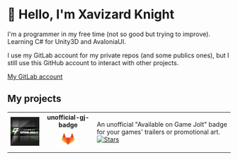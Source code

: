 # 👋 Hello, I'm Xavizard Knight

I'm a programmer in my free time (not so good but trying to improve). Learning C# for Unity3D and AvaloniaUI.

I use my GitLab account for my private repos (and some publics ones), but I still use this GitHub account to interact with other projects.

<a href="https://gitlab.com/XavizardKnight">My GitLab account</a>

<!--<img src="readme/gitlab-icon-rgb.png" alt="Game Jolt black badge" width="100" href="https://gitlab.com/XavizardKnight"/>-->

## My projects

<table>
	<tr>
		<td><a href="https://gitlab.com/XavizardKnight/unofficial-gj-badge"><img src="repos/unofficial-gj-badge/gj-repo-icon-highres.png" alt="Game Jolt black badge" width="150"/></a></td>
		<td>
			<center>
				<b>unofficial-gj-badge</b>
				<br><a href="https://gitlab.com/XavizardKnight/unofficial-gj-badge"><img src="readme/gitlab-icon-rgb.png" alt="Game Jolt black badge" href="https://gitlab.com/XavizardKnight/unofficial-gj-badge" width="50"/></a>
			</center>
		</td>
		<td>
		An unofficial "Available on Game Jolt" badge for your games' trailers or promotional art.
		<br><a href="https://gitlab.com/XavizardKnight/unofficial-gj-badge"><img alt="Stars" src="https://img.shields.io/badge/dynamic/json.svg?style=for-the-badge&label=Stars&url=https://gitlab.com/api/v4/projects/27445856&query=star_count&logo=star&color=orange" href="https://gitlab.com/XavizardKnight/unofficial-gj-badge"></a>
		</td>
	</tr>
</table>

<!--
This is the default profile README text. I'll leave it here:
------------------------------------------------------------

**xavizardKnight/xavizardknight** is a ✨ _special_ ✨ repository because its `README.md` (this file) appears on your GitHub profile.

Here are some ideas to get you started:

- 🔭 I’m currently working on ...
- 🌱 I’m currently learning ...
- 👯 I’m looking to collaborate on ...
- 🤔 I’m looking for help with ...
- 💬 Ask me about ...
- 📫 How to reach me: ...
- 😄 Pronouns: ...
- ⚡ Fun fact: ...
-->
